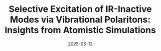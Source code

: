 ---
title: "Selective Excitation of IR-Inactive Modes via Vibrational Polaritons: Insights from Atomistic Simulations"
collection: publications
category: manuscripts
permalink: /publication/ji2025selective
excerpt: #'This paper is about the number 1. The number 2 is left for future work.'
date: 2025-05-13
venue: 'May 13'
slidesurl: #'http://academicpages.github.io/files/slides1.pdf'
paperurl: 'https://doi.org/10.1021/acs.jpclett.5c00848'
bibtexurl: #'http://academicpages.github.io/files/bibtex1.bib'
citation: #''
---
